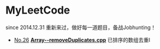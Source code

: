 MyLeetCode
==========

since 2014.12.31 重新来过，做好每一道题目，备战Jobhunting！

- [No.26](https://oj.leetcode.com/problems/remove-duplicates-from-sorted-array/)    [**Array--removeDuplicates.cpp**](https://github.com/1990yanjing/MyLeetCode/blob/master/Array--removeDuplicates.cpp) 已排序的数组去重I 
